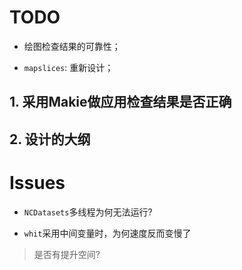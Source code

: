 <h1>TODO</h1>

- 绘图检查结果的可靠性；

- `mapslices`: 重新设计；

## 1. 采用Makie做应用检查结果是否正确

## 2. 设计的大纲


# Issues

- `NCDatasets`多线程为何无法运行?

- `whit`采用中间变量时，为何速度反而变慢了

> 是否有提升空间?
